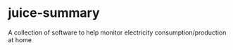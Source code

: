 # juice-summary
A collection of software to help monitor electricity consumption/production at home
